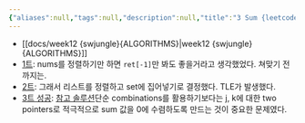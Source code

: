 ```yaml
---
{"aliases":null,"tags":null,"description":null,"title":"3 Sum {leetcode}","created":"2023-10-29T22:41:57","updated":"2023-10-29T23:46:09","dg-publish":true,"permalink":"/docs/3 Sum {leetcode}/","dgPassFrontmatter":true}
---
```


- [[docs/week12 {swjungle}{ALGORITHMS}\|week12 {swjungle}{ALGORITHMS}]]
- [1트](https://leetcode.com/problems/3sum/submissions/1086834456): nums를 정렬하기만 하면 `ret[-1]`만 봐도 좋을거라고 생각했었다. 쳐맞기 전까지는.
- [2트](https://leetcode.com/problems/3sum/submissions/1086848632?source=submission-noac): 그래서 리스트를 정렬하고 set에 집어넣기로 결정했다. TLE가 발생했다.
- [3트 성공](https://leetcode.com/problems/3sum/submissions/1086869026?source=submission-noac): [참고 솔루션](https://leetcode.com/problems/3sum/solutions/3109452/c-easiest-beginner-friendly-sol-set-two-pointer-approach-o-n-2-logn-time-and-o-n-space/?source=submission-noac)단순 combinations를 활용하기보다는 j, k에 대한 two pointers로 적극적으로 sum 값을 0에 수렴하도록 만드는 것이 중요한 문제였다.
